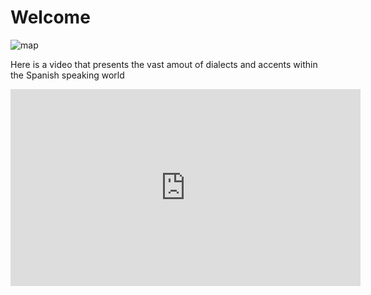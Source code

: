 <h1>Welcome</h1>

<img src="Map of Spanish Speaking Countries" class="img-rectangle" alt="map">

<p>Here is a video that presents the vast amout of dialects and accents within the Spanish speaking world</p>
<iframe width="560" height="315" src="https://www.youtube.com/embed/8DDrRjBqt-U" frameborder="0" allow="accelerometer; autoplay; clipboard-write; encrypted-media; gyroscope; picture-in-picture" allowfullscreen></iframe>
